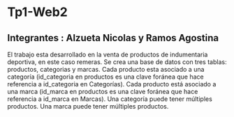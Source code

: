 # Tp1-Web2
## Integrantes : Alzueta Nicolas y Ramos Agostina 

El trabajo esta desarrollado en la venta de productos de indumentaria deportiva, en este caso remeras. Se crea una base de datos con tres tablas: productos, categorias y marcas. 
Cada producto esta asociado  a una categoría (id_categoria en productos es una clave foránea que hace referencia a id_categoria en Categorías).
Cada producto está asociado a una marca (id_marca en productos es una clave foránea que hace referencia a id_marca en Marcas).
Una categoría puede tener múltiples productos.
Una marca puede tener múltiples productos.

